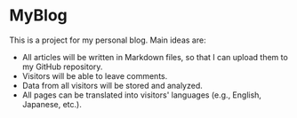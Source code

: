 # MyBlog  
This is a project for my personal blog. Main ideas are:  
* All articles will be written in Markdown files, so that I can upload them to my GitHub repository.  
* Visitors will be able to leave comments.  
* Data from all visitors will be stored and analyzed.  
* All pages can be translated into visitors' languages (e.g., English, Japanese, etc.). 